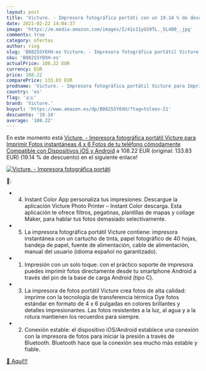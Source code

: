 ```yaml
---
layout: post
title: 'Victure. - Impresora fotográfica portáti con un 19.14 % de descuento'
date: 2021-02-22 14:04:37
image: 'https://m.media-amazon.com/images/I/41v11yGS9TL._SL400_.jpg'
comments: true
category: ofertas
author: ring
slug: 'B082SSY8XH-es Victure. - Impresora fotográfica portátil Victure para...'
sku: 'B082SSY8XH-es'
actualPrice: 108.22 EUR
currency: EUR
price: 108.22
comparePrice: 133.83 EUR
prodname: 'Victure. - Impresora fotográfica portátil Victure para Imprimir Fotos instantáneas  4 x 6  Fotos de tu teléfono cómodamente  Compatible con Dispositivos iOS y Android'
country: 'es'
flag: '🇪🇸'
brand: 'Victure.'
buyurl: 'https://www.amazon.es/dp/B082SSY8XH/?tag=tolees-21'
descuento: '19.14'
average: '108.22'
---
```


En este momento está [Victure. - Impresora fotográfica portátil Victure para Imprimir Fotos instantáneas  4 x 6  Fotos de tu teléfono cómodamente  Compatible con Dispositivos iOS y Android](https://www.amazon.es/dp/B082SSY8XH/?tag=tolees-21) a 108.22 EUR (original: 133.83 EUR) (19.14 %  de descuento) en el siguiente enlace!

[![Victure. - Impresora fotográfica portáti](https://m.media-amazon.com/images/I/41v11yGS9TL._SL400_.jpg)](https://www.amazon.es/dp/B082SSY8XH/?tag=tolees-21)

🔎:

- 4. Instant Color App personaliza tus impresiones: Descargue la aplicación Victure Photo Printer – Instant Color descarga. Esta aplicación te ofrece filtros, pegatinas, plantillas de mapas y collage Maker, para hablar tus fotos demasiado selectivamente.
- 5. La impresora fotográfica portátil Victure contiene: impresora instantánea con un cartucho de tinta, papel fotográfico de 40 hojas, bandeja de papel, fuente de alimentación, cable de alimentación, manual del usuario (idioma español no garantizado).
- 1. Impresión con un solo toque: con el práctico soporte de impresora puedes imprimir fotos directamente desde tu smartphone Android a través del pin de la base de carga Android (tipo C).
- 3. La impresora de fotos portátil Victure crea fotos de alta calidad: imprime con la tecnología de transferencia térmica Dye fotos estándar en formato de 4 x 6 pulgadas en colores brillantes y detalles impresionantes. Las fotos resistentes a la luz, al agua y a la rotura mantienen los recuerdos para siempre.
- 2. Conexión estable: el dispositivo iOS/Android establece una conexión con la impresora de fotos para iniciar la presión a través de Bluetooth. Bluetooth hace que la conexión sea mucho más estable y fiable.

[🛒 Aquí!!!](https://www.amazon.es/dp/B082SSY8XH/?tag=tolees-21)
